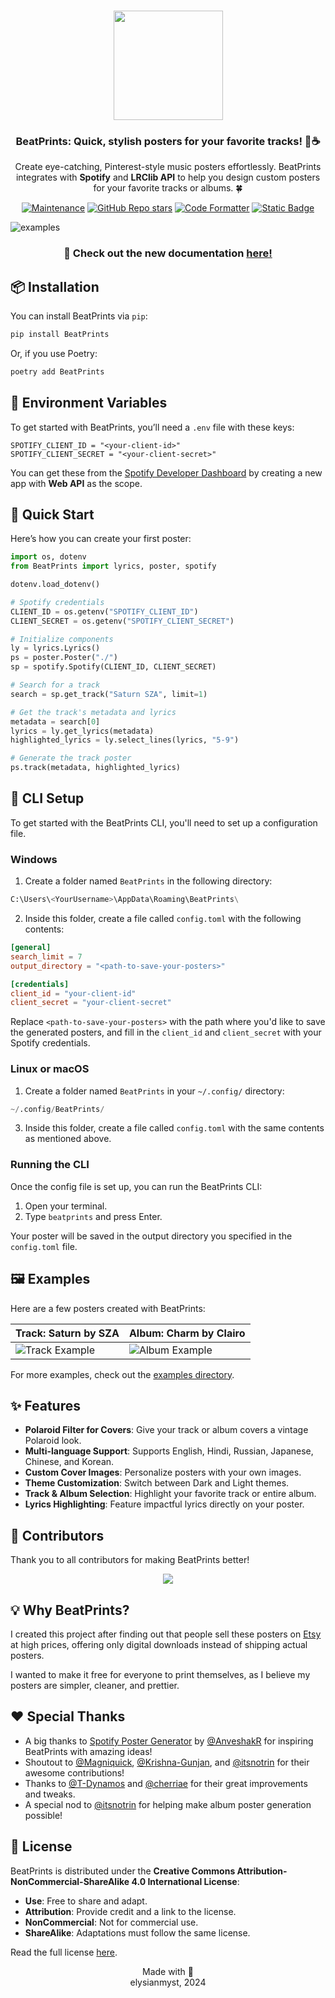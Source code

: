 <h3 align="center">
    <img src="https://i.ibb.co/CWY693F/beatprints-logo.png" width="175"/>
</h3>
<h3 align="center">
    BeatPrints: Quick, stylish posters for your favorite tracks! 🎷☕️
</h3>

<p align="center">Create eye-catching, Pinterest-style music posters effortlessly. BeatPrints integrates with <b>Spotify</b> and <b>LRClib API</b> to help you design custom posters for your favorite tracks or albums. 🍀</p>

<p align="center">
  <a href="https://gitHub.com/TrueMyst/BeatPrints/graphs/commit-activity">
    <img src="https://img.shields.io/badge/Maintained%3F-Yes-%23c4b9a6?style=for-the-badge&logo=Undertale&logoColor=%23b5a790&labelColor=%23312123" alt="Maintenance"></a>
  <a href="https://github.com/TrueMyst/BeatPrints/stargazers">
    <img alt="GitHub Repo stars" src="https://img.shields.io/github/stars/TrueMyst/BeatPrints?style=for-the-badge&logo=Apache%20Spark&logoColor=%23b5a790&labelColor=%23312123&color=%23c4b9a6"></a>
  <a href="https://github.com/psf/black">
    <img src="https://img.shields.io/badge/Code_Style-black-%23c4b9a6?style=for-the-badge&logo=CodeFactor&logoColor=%23b5a790&labelColor=%23312123" alt="Code Formatter"></a>
  <a href="https://creativecommons.org/licenses/by-nc-sa/4.0/">
    <img alt="Static Badge" src="https://img.shields.io/badge/License-CC_BY--NC--SA_4.0-%23c4b9a6?style=for-the-badge&logo=Pinboard&logoColor=%23b5a790&labelColor=%23312123"></a>
</p>

![examples](https://i.ibb.co.com/y0jKqHK/banner.png)

<h3 align="center">📔 Check out the new documentation <a href="https://beatprints.readthedocs.io/en/latest/">here!</a></h3>

## 📦 Installation

You can install BeatPrints via `pip`:

```bash
pip install BeatPrints
```

Or, if you use Poetry:

```bash
poetry add BeatPrints
```

## 🌱 Environment Variables

To get started with BeatPrints, you’ll need a `.env` file with these keys:

```env
SPOTIFY_CLIENT_ID = "<your-client-id>"
SPOTIFY_CLIENT_SECRET = "<your-client-secret>"
```

You can get these from the [Spotify Developer Dashboard](https://developer.spotify.com/dashboard/) by creating a new app with **Web API** as the scope.


## 🚀 Quick Start

Here’s how you can create your first poster:

```python
import os, dotenv
from BeatPrints import lyrics, poster, spotify

dotenv.load_dotenv()

# Spotify credentials
CLIENT_ID = os.getenv("SPOTIFY_CLIENT_ID")
CLIENT_SECRET = os.getenv("SPOTIFY_CLIENT_SECRET")

# Initialize components
ly = lyrics.Lyrics()
ps = poster.Poster("./")
sp = spotify.Spotify(CLIENT_ID, CLIENT_SECRET)

# Search for a track
search = sp.get_track("Saturn SZA", limit=1)

# Get the track's metadata and lyrics
metadata = search[0]
lyrics = ly.get_lyrics(metadata)
highlighted_lyrics = ly.select_lines(lyrics, "5-9")

# Generate the track poster
ps.track(metadata, highlighted_lyrics)
```

## 🥞 CLI Setup

To get started with the BeatPrints CLI, you'll need to set up a configuration file.

### Windows

1. Create a folder named `BeatPrints` in the following directory:

```python
C:\Users\<YourUsername>\AppData\Roaming\BeatPrints\
```

2. Inside this folder, create a file called `config.toml` with the following contents:

```toml
[general]
search_limit = 7
output_directory = "<path-to-save-your-posters>" 

[credentials]
client_id = "your-client-id"
client_secret = "your-client-secret"
```

Replace `<path-to-save-your-posters>` with the path where you'd like to save the generated posters, and fill in the `client_id` and `client_secret` with your Spotify credentials.

### Linux or macOS

1. Create a folder named `BeatPrints` in your `~/.config/` directory:

```python
~/.config/BeatPrints/
```

3. Inside this folder, create a file called `config.toml` with the same contents as mentioned above.

### Running the CLI

Once the config file is set up, you can run the BeatPrints CLI:

1. Open your terminal.
2. Type `beatprints` and press Enter.

Your poster will be saved in the output directory you specified in the `config.toml` file.

## 🖼️ Examples

Here are a few posters created with BeatPrints:

| **Track: Saturn by SZA**                                             | **Album: Charm by Clairo**                                             |
| -------------------------------------------------------------------- | ---------------------------------------------------------------------- |
| ![Track Example](https://i.ibb.co.com/q5v8J9R/saturn-by-sza-1e3.png) | ![Album Example](https://i.ibb.co.com/TcrKKXV/charm-by-clairo-f8a.png) |

For more examples, check out the [examples directory](https://github.com/TrueMyst/BeatPrints/tree/main/examples).


## ✨ Features

- **Polaroid Filter for Covers**: Give your track or album covers a vintage Polaroid look.  
- **Multi-language Support**: Supports English, Hindi, Russian, Japanese, Chinese, and Korean.  
- **Custom Cover Images**: Personalize posters with your own images.  
- **Theme Customization**: Switch between Dark and Light themes.  
- **Track & Album Selection**: Highlight your favorite track or entire album.  
- **Lyrics Highlighting**: Feature impactful lyrics directly on your poster.


## 🤝 Contributors

Thank you to all contributors for making BeatPrints better!

<p align="center">
 <a href="https://github.com/TrueMyst/BeatPrints/graphs/contributors">
  <img src="https://contrib.rocks/image?repo=TrueMyst/BeatPrints" />
 </a>
</p>


## 💡 Why BeatPrints?

I created this project after finding out that people sell these posters on [Etsy](https://www.etsy.com/market/spotify_poster) at high prices, offering only digital downloads instead of shipping actual posters. 

I wanted to make it free for everyone to print themselves, as I believe my posters are simpler, cleaner, and prettier.


## ❤️  Special Thanks

- A big thanks to [Spotify Poster Generator](https://github.com/AnveshakR/poster-generator/) by [@AnveshakR](https://github.com/AnveshakR) for inspiring BeatPrints with amazing ideas!  
- Shoutout to [@Magniquick](https://github.com/Magniquick), [@Krishna-Gunjan](https://github.com/Krishna-Gunjan), and [@itsnotrin](https://github.com/itsnotrin) for their awesome contributions!  
- Thanks to [@T-Dynamos](https://github.com/T-Dynamos) and [@cherriae](https://github.com/cherriae) for their great improvements and tweaks.  
- A special nod to [@itsnotrin](https://github.com/itsnotrin) for helping make album poster generation possible!  


## 📜 License

BeatPrints is distributed under the **Creative Commons Attribution-NonCommercial-ShareAlike 4.0 International License**:

- **Use**: Free to share and adapt.  
- **Attribution**: Provide credit and a link to the license.  
- **NonCommercial**: Not for commercial use.  
- **ShareAlike**: Adaptations must follow the same license.  

Read the full license [here](https://github.com/TrueMyst/BeatPrints/blob/main/LICENSE).  


<p align="center">
Made with 💜 <br>
elysianmyst, 2024
</p>
